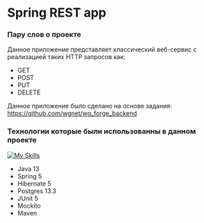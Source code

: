 # Spring REST app

### Пару слов о проекте
Данное приложение представляет классичеcкий веб-сервис с реализацией таких HTTP запросов как:
- GET
- POST
- PUT
- DELETE

Данное приложение было сделано на основе задания:
https://github.com/wgnet/wg_forge_backend

### Технологии которые были использованны в данном проекте
[![My Skills](https://skillicons.dev/icons?i=java,spring,hibernate,postgres&theme=light)](https://skillicons.dev)
- Java 13
- Spring 5
- Hibernate 5
- Postgres 13.3
- JUnit 5
- Mockito
- Maven
